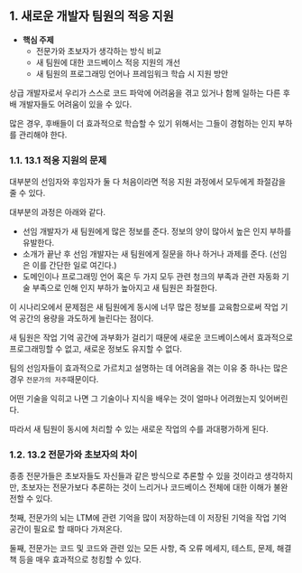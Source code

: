 ## 1. 새로운 개발자 팀원의 적응 지원

- **핵심 주제**
  - 전문가와 초보자가 생각하는 방식 비교
  - 새 팀원에 대한 코드베이스 적응 지원의 개선
  - 새 팀원의 프로그래밍 언어나 프레임워크 학습 시 지원 방안

상급 개발자로서 우리가 스스로 코드 파악에 어려움을 겪고 있거나 함께 일하는 다른 후배 개발자들도 어려움이 있을 수 있다.

많은 경우, 후배들이 더 효과적으로 학습할 수 있기 위해서는 그들이 경험하는 인지 부하를 관리해야 한다.

### 1.1. 13.1 적응 지원의 문제

대부분의 선임자와 후임자가 둘 다 처음이라면 적응 지원 과정에서 모두에게 좌절감을 줄 수 있다.

대부분의 과정은 아래와 같다.

- 선임 개발자가 새 팀원에게 많은 정보를 준다. 정보의 양이 많아서 높은 인지 부하를 유발한다.
- 소개가 끝난 후 선임 개발자는 새 팀원에게 질문을 하나 하거나 과제를 준다. (선임은 이를 간단한 일로 여긴다.)
- 도메인이나 프로그래밍 언어 혹은 두 가지 모두 관련 청크의 부족과 관련 자동화 기술 부족으로 인해 인지 부하가 높아지고 새 팀원은 좌절한다.

이 시나리오에서 문제점은 새 팀원에게 동시에 너무 많은 정보를 교육함으로써 작업 기억 공간의 용량을 과도하게 늘린다는 점이다.

새 팀원은 작업 기억 공간에 과부화가 걸리기 때문에 새로운 코드베이스에서 효과적으로 프로그래밍할 수 없고, 새로운 정보도 유지할 수 없다.

팀의 선임자들이 효과적으로 가르치고 설명하는 데 어려움을 겪는 이유 중 하나는 많은 경우 `전문가의 저주`때문이다.

어떤 기술을 익히고 나면 그 기술이나 지식을 배우는 것이 얼마나 어려웠는지 잊어버린다.

따라서 새 팀원이 동시에 처리할 수 있는 새로운 작업의 수를 과대평가하게 된다.

### 1.2. 13.2 전문가와 초보자의 차이

종종 전문가들은 초보자들도 자신들과 같은 방식으로 추론할 수 있을 것이라고 생각하지만, 초보자는 전문가보다 추론하는 것이 느리거나 코드베이스 전체에 대한 이해가 불완전할 수 있다.

첫째, 전문가의 뇌는 LTM에 관련 기억을 많이 저장하는데 이 저장된 기억을 작업 기억 공간이 필요로 할 때마다 가져온다.

둘째, 전문가는 코드 및 코드와 관련 있는 모든 사항, 즉 오류 메세지, 테스트, 문제, 해결책 등을 매우 효과적으로 청킹할 수 있다.
